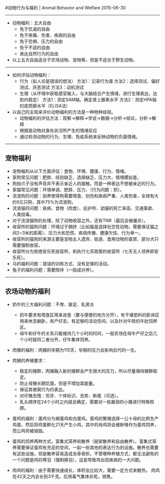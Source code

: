 #动物行为与福利 | Animal Behavior and Welfare
2015-06-30

---
- 动物福利：五大自由
  - 免于饥渴的自由
  - 免于疼痛、伤害、疾病的自由
  - 免于恐惧、压力的自由
  - 免于不适的自由
  - 表达自然行为的自由
- 以上五大自由适合于农场动物、宠物等，但是不适合于野生动物。

---
- 如何评估动物福利：
  - 行为（拟人论是错误的想法）
    方法1：记录行为谱
	方法2：选择测试、偏好测试、厌恶测试
	方法3：动机测试
  - 生理（从环境中获取感官输入，与大脑结合产生情绪，进行生理表达，达到内稳定）
	方法1：测定SAM轴，确定肾上腺素水平
	方法2：测定HPA轴的皮质醇水平（ELISA法）
- 以自己的主观来评价动物福利的方法是一种物种歧视。
  - 动物福利的评估方法：观察->解释->学说->数据->分析->结论，分析->解释
  - 根据是动物对身处状况所产生的情绪反应
  - 通过检测动物的行为、生理、免疫系统来反映动物的负面情绪。

---
宠物福利
-------------
- 宠物福利从以下方面评估：食物、环境、健康、行为、情绪。
- 家狗常见问题：肥胖、经验缺乏、选择缺乏、压力大、情境模拟差。
- 狗抬爪子没有声音并不表示亲近人的接触，而是一种表达不想被亲近的行为。
- 家猫常见问题：环境单调、肥胖、压力、（行为问题：抓）。
- 流浪狗的问题：驯养使得狗需要喂食、创伤和疾病严重、人类伤害，全球有大约5亿只狗，其中75%为流浪狗。
- 流浪猫的问题：疾病、食物（肉食）、庇护所、幼猫的死亡率高、交通事故、人类投毒。
- 对于流浪猫狗的处理，除了动物收容之外，还有TNR（最后会被屠杀）。
- 收容所的猫狗问题：环境过于拥挤（比如猫是选择社交性动物，需要保证猫之间2~3米的距离）、压力大和恐慌、疾病传播、健康欠佳、行为单一。
- 收容所的猫狗的来源主要是宠物主人遗弃、街道、食用动物的查禁、部分犬只需要强制收容。
- 收容所分为拒绝安乐死收容所，和执行七天政策的收容所（七天无人领养即安乐死）。
- 马的福利问题：错误的训练方式、没有足够的活动。
- 兔子的福利问题：需要陪伴（一般成对养）。

---
农场动物的福利
-------------------

- 奶牛的三大福利问题：不育、跛足、乳房炎
  - 奶牛要求有喂食区用来进食（要与便便的地方分开），有干燥垫料的卧床区用来休息躺卧，有产仔去，有足够的活动空间，以及针对牛犊的牛肚饲养区。
  - 母牛和仔牛的关系只能维持几个小时的时间，一般农场在母牛产仔之后几个小时就将二者分开，仔牛集体饲养。

- 肉猪的福利：肉猪的孕期为115天，孕期的压力会影响后代的一生。
- 肉猪的养殖要求：
  - 稳定的猪群，肉猪融入新的猪群会产生很大的压力，所以尽量保持猪群稳定。
  - 防止母猪长期饥饿，但是不增加其能量。
  - 保证其做窝行为的表达。
  - 对仔猪去残：剪牙、个体标识、去势、断尾（可选）。
  - 乳头顺序在24个小时之内就会确定，需要对一些羸弱的小猪进行特殊照顾。

- 蛋鸡的福利：蛋鸡分为褐蛋鸡和白蛋鸡。蛋鸡的繁殖选择一公十母的比例生产鸡蛋，然后将鸡蛋孵化21天产生小鸡，其中的母鸡将会被断喙作为蛋鸡饲养，而公鸡将被销毁。
- 蛋鸡的饲养两种方式，富集式笼养和散养（层架散养和自由散养）。富集式笼养需要保证蛋鸡有充足的空间，一起一些其他的表达行为的设施。散养也需要有这些设施，但是散养容易造成龙骨骨折。不管哪种养殖方式，都无法避免的一个问题是鸡的啄羽（强制换羽），这是导致鸡出现疾病的一大问题。

- 肉鸡的福利：由于需要快速成长，体积会比较大，需要一定方式来散热。
肉鸡在42天之内会长到3千克。后用毒气集体杀死，销售。
